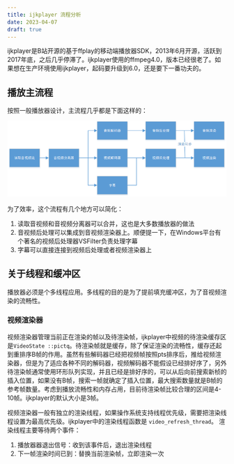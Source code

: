 ```yaml
---
title: ijkplayer 流程分析
date: 2023-04-07
draft: true
---
```


ijkplayer是B站开源的基于ffplay的移动端播放器SDK，2013年6月开源，活跃到2017年底，之后几乎停滞了。ijkplayer使用的ffmpeg4.0，版本已经很老了。如果想在生产环境使用ijkplayer，起码要升级到6.0，还是要下一番功夫的。

## 播放主流程

按照一般播放器设计，主流程几乎都是下面这样的：

![Player Pipeline](player_pipeline.png)

为了效率，这个流程有几个地方可以简化：

1. 读取音视频和音视频分离器可以合并，这也是大多数播放器的做法
2. 音视频后处理可以集成到音视频渲染器上。顺便提一下，在Windows平台有个著名的视频后处理器VSFilter负责处理字幕
3. 字幕可以直接连接到视频后处理或者视频渲染器上

## 关于线程和缓冲区

播放器必须是个多线程应用。多线程的目的是为了提前填充缓冲区，为了音视频渲染的流畅性。

### 视频渲染器

视频渲染器管理当前正在渲染的帧以及待渲染帧，ijkplayer中视频的待渲染缓存区是`VideoState ::pictq`。待渲染帧就是缓存，除了保证渲染的流畅性，缓存还起到重排序B帧的作用。虽然有些解码器已经把视频帧按照pts排序后，推给视频渲染器，但是为了适应各种不同的解码器，视频解码器不能假设已经排好序了，另外待渲染帧通常使用环形队列实现，并且已经是排好序的，可以从后向前搜索新桢的插入位置，如果没有B帧，搜索一帧就确定了插入位置，最大搜索数量就是B帧的参考帧数量。考虑到播放流畅性和内存占用，目前待渲染帧比较合理的区间是4-10帧。ijkplayer的默认大小是3帧。

视频渲染器一般有独立的渲染线程，如果操作系统支持线程优先级，需要把渲染线程设置为最高优先级。ijkplayer中的渲染线程函数是 `video_refresh_thread`。 渲染线程主要等待两个事件：

1. 播放器器退出信号：收到该事件后，退出渲染线程
2. 下一帧渲染时间已到：替换当前渲染帧，立即渲染一次

